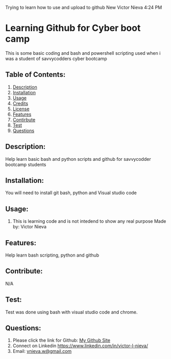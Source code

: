 Trying to learn how to use and upload to github
New
Victor Nieva 4:24 PM
# Learning Github for Cyber boot camp
This is some basic coding and bash and powershell scripting used when i was a student of savvycodders cyber bootcamp
## Table of Contents:
  1. [Description](#description)
  2. [Installation](#installation)
  3. [Usage](#usage)
  4. [Credits](#credits)
  5. [License](#license)
  6. [Features](#features)
  7. [Contirbute](#contribute)
  8. [Test](#test)
  9. [Questions](#questions)
## Description:
Help learn basic bash and python scripts and github for savvycodder bootcamp students
## Installation:
 You will need to install git bash, python and Visual studio code
## Usage:
1. This is learning code and is not intedend to show any real purpose
Made by: Victor Nieva
## Features:
Help learn bash scripting, python and github
## Contribute:
N/A
## Test:
Test was done using bash with visual studio code and chrome.
## Questions:
1. Please click the link for Github: <a href = "https://github.com/victornroctiv">My Github Site</a>
2. Connect on Linkedin https://www.linkedin.com/in/victor-l-nieva/
3. Email: vnieva.w@gmail.com
